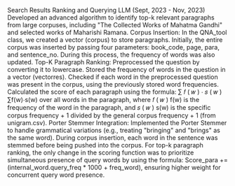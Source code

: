 Search Results Ranking and Querying LLM (Sept, 2023 - Nov, 2023) Developed an advanced algorithm to identify top-k relevant paragraphs from large corpuses, including "The Collected Works of Mahatma Gandhi" and selected works of Maharishi Ramana. 
Corpus Insertion: In the QNA_tool class, we created a vector (corpus) to store paragraphs. 
Initially, the entire corpus was inserted by passing four parameters: book_code, page, para, and sentence_no. 
During this process, the frequency of words was also updated. 
Top-K Paragraph Ranking: Preprocessed the question by converting it to lowercase. Stored the frequency of words in the question in a vector (vector<Duo>res). 
Checked if each word in the preprocessed question was present in the corpus, using the previously stored word frequencies. 
Calculated the score of each paragraph using the formula: ∑ 𝑓 ( 𝑤 ) ⋅ 𝑠 ( 𝑤 ) ∑f(w)⋅s(w) over all words in the paragraph, where 𝑓 ( 𝑤 ) f(w) is the frequency of the word in the paragraph, and 𝑠 ( 𝑤 ) s(w) is the specific corpus frequency + 1 divided by the general corpus frequency + 1 (from unigram.csv). 
Porter Stemmer Integration: Implemented the Porter Stemmer to handle grammatical variations (e.g., treating "bringing" and "brings" as the same word). 
During corpus insertion, each word in the sentence was stemmed before being pushed into the corpus. For top-k paragraph ranking, the only change in the scoring function was to prioritize simultaneous presence of query words by using the formula: Score_para += (internal_word.query_freq * 1000 + freq_word), ensuring higher weight for concurrent query word presence.
